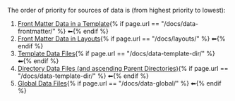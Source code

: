 The order of priority for sources of data is (from highest priority to lowest):

1. [Front Matter Data in a Template](/docs/data-frontmatter/){% if page.url == "/docs/data-frontmatter/" %} ⬅{% endif %}
1. [Front Matter Data in Layouts](/docs/layouts/#front-matter-data-in-layouts){% if page.url == "/docs/layouts/" %} ⬅{% endif %}
1. [Template Data Files](/docs/data-template-dir/){% if page.url == "/docs/data-template-dir/" %} ⬅{% endif %}
1. [Directory Data Files (and ascending Parent Directories)](/docs/data-template-dir/){% if page.url == "/docs/data-template-dir/" %} ⬅{% endif %}
1. [Global Data Files](/docs/data-global/){% if page.url == "/docs/data-global/" %} ⬅{% endif %}